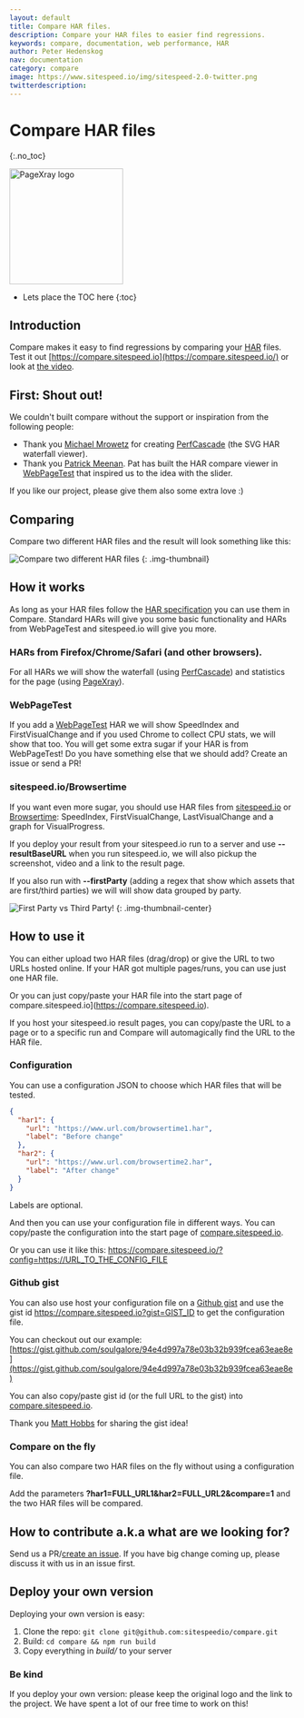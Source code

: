 ```yaml
---
layout: default
title: Compare HAR files.
description: Compare your HAR files to easier find regressions.
keywords: compare, documentation, web performance, HAR
author: Peter Hedenskog
nav: documentation
category: compare
image: https://www.sitespeed.io/img/sitespeed-2.0-twitter.png
twitterdescription:
---
```


# Compare HAR files
{:.no_toc}

<img src="{{site.baseurl}}/img/logos/compare.png" class="pull-right img-big" alt="PageXray logo" width="200" height="204">

* Lets place the TOC here
{:toc}

## Introduction

Compare makes it easy to find regressions by comparing your [HAR](http://www.softwareishard.com/blog/har-12-spec/) files. Test it out [https://compare.sitespeed.io](https://compare.sitespeed.io/) or look at [the video](https://youtu.be/dCThwpglIeE).

## First: Shout out!
We couldn't built compare without the support or inspiration from the following people:

 * Thank you [Michael Mrowetz](https://twitter.com/MicMro)  for creating [PerfCascade](https://github.com/micmro/PerfCascade) (the SVG HAR waterfall viewer).
 * Thank you [Patrick Meenan](https://twitter.com/patmeenan). Pat has built the HAR compare viewer in [WebPageTest](https://www.webpagetest.org/) that inspired us to the idea with the slider.

If you like our project, please give them also some extra love :)

## Comparing
Compare two different HAR files and the result will look something like this:

![Compare two different HAR files](https://raw.githubusercontent.com/sitespeedio/compare/master/docs/img/compare.png)
{: .img-thumbnail}

## How it works
As long as your HAR files follow the [HAR specification](http://www.softwareishard.com/blog/har-12-spec/) you can use them in Compare. Standard HARs will give you some basic functionality and HARs from WebPageTest and sitespeed.io will give you more.

### HARs from Firefox/Chrome/Safari (and other browsers).
For all HARs we will show the waterfall (using [PerfCascade](https://github.com/micmro/PerfCascade)) and statistics for the page (using [PageXray](https://github.com/sitespeedio/pagexray)).

### WebPageTest
If you add a [WebPageTest](https://www.webpagetest.org) HAR we will show SpeedIndex and FirstVisualChange and if you used Chrome to collect CPU stats, we will show that too. You will get some extra sugar if your HAR is from WebPageTest! Do you have something else that we should add? Create an issue or send a PR!

### sitespeed.io/Browsertime
If you want even more sugar, you should use HAR files from [sitespeed.io](https://github.com/sitespeedio/sitespeed.io) or [Browsertime](https://github.com/sitespeedio/browsertime): SpeedIndex, FirstVisualChange, LastVisualChange and a graph for VisualProgress.

If you deploy your result from your sitespeed.io run to a server and use **--resultBaseURL** when you run sitespeed.io, we will also pickup the screenshot, video and a link to the result page.

If you also run with **--firstParty** (adding a regex that show which assets that are first/third parties) we will will show data grouped by party.

![First Party vs Third Party!](https://raw.githubusercontent.com/sitespeedio/compare/master/docs/img/firstparty.png)
{: .img-thumbnail-center}

## How to use it
You can either upload two HAR files (drag/drop) or give the URL to two URLs hosted online. If your HAR got multiple pages/runs, you can use just one HAR file.

Or you can just copy/paste your HAR file into the start page of compare.sitespeed.io](https://compare.sitespeed.io).

If you host your sitespeed.io result pages, you can copy/paste the URL to a page or to a specific run and Compare will automagically find the URL to the HAR file.

### Configuration
You can use a configuration JSON to choose which HAR files that will be tested. 

```json
{
  "har1": {
    "url": "https://www.url.com/browsertime1.har",
    "label": "Before change"
  },
  "har2": {
    "url": "https://www.url.com/browsertime2.har",
    "label": "After change"
  }
}
```
Labels are optional.

And then you can use your configuration file in different ways. You can copy/paste the configuration into the start page of [compare.sitespeed.io](https://compare.sitespeed.io).

Or you can use it like this: https://compare.sitespeed.io/?config=https://URL_TO_THE_CONFIG_FILE

### Github gist
You can also use host your configuration file on a [Github gist](https://gist.github.com/) and use the gist id https://compare.sitespeed.io?gist=GIST_ID to get the configuration file.

You can checkout out our example:
[https://gist.github.com/soulgalore/94e4d997a78e03b32b939fcea63eae8e](https://gist.github.com/soulgalore/94e4d997a78e03b32b939fcea63eae8e)

You can also copy/paste gist id (or the full URL to the gist) into [compare.sitespeed.io](https://compare.sitespeed.io).

Thank you [Matt Hobbs](https://github.com/Nooshu) for sharing the gist idea!

### Compare on the fly
You can also compare two HAR files on the fly without using a configuration file.

Add the parameters **?har1=FULL_URL1&har2=FULL_URL2&compare=1** and the two HAR files will be compared.


## How to contribute a.k.a what are we looking for?
Send us a PR/[create an issue](https://github.com/sitespeedio/compare/issues/new). If you have big change coming up, please discuss it with us in an issue first.

## Deploy your own version
Deploying your own version is easy:

1. Clone the repo: `git clone git@github.com:sitespeedio/compare.git`
2. Build: `cd compare && npm run build`
3. Copy everything in *build/* to your server

### Be kind
If you deploy your own version: please keep the original logo and the link to the project. We have spent a lot of our free time to work on this!
